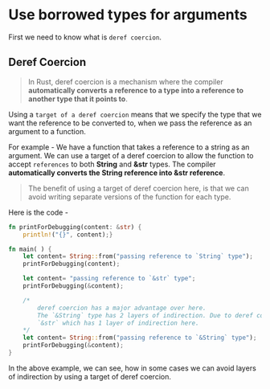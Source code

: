 # Use borrowed types for arguments

First we need to know what is `deref coercion`.

## Deref Coercion

>In Rust, deref coercion is a mechanism where the compiler **automatically converts a reference to a type into a reference to another type that it points to**.

Using a `target of a deref coercion` means that we specify the type that we want the reference to be converted to, when we pass the reference as an argument to a function.

For example - We have a function that takes a reference to a string as an argument. We can use a target of a deref coercion to allow the function to accept `references` to both **String** and **&str** types. The compiler **automatically converts the String reference into &str reference**.

> The benefit of using a target of deref coercion here, is that we can avoid writing separate versions of the function for each type.

Here is the code -
```rust
fn printForDebugging(content: &str) {
    println!("{}", content);}

fn main( ) {
    let content= String::from("passing reference to `String` type");
    printForDebugging(content);

    let content= "passing reference to `&str` type";
    printForDebugging(&content);

    /*
        deref coercion has a major advantage over here.
        The `&String` type has 2 layers of indirection. Due to deref coercion, the argument type gets converted to
        `&str` which has 1 layer of indirection here.
    */
    let content= String::from("passing reference to `&String` type");
    printForDebugging(&content);
}
```
In the above example, we can see, how in some cases we can avoid layers of indirection by using a target of deref coercion.